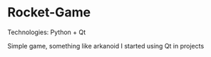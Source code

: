 # Rocket-Game
Technologies: Python + Qt

Simple game, something like arkanoid
I started using Qt in projects

